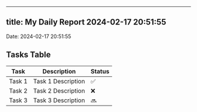 
---
title: My Daily Report 2024-02-17 20:51:55
---

Date: 2024-02-17 20:51:55

## Tasks Table

| Task | Description | Status |
|------|-------------|--------|
| Task 1 | Task 1 Description | ✅ |
| Task 2 | Task 2 Description | ❌ |
| Task 3 | Task 3 Description | 🔜 |
